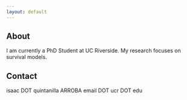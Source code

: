 ```yaml
---
layout: default
---
```


## About

I am currently a PhD Student at UC Riverside. My research focuses on survival models.

## Contact

isaac DOT quintanilla ARROBA email DOT ucr DOT edu
